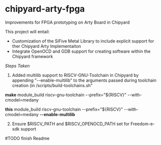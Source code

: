 # chipyard-arty-fpga
Improvements for FPGA prototyping on Arty Board in Chipyard

This project will entail:
* Customization of the SiFive Metal Library to include explicit support 
for ther Chipyard Arty Implementaiton
* Integrate OpenOCD and GDB support for creating software within the Chipyard framework

*Steps Taken*

1. Added multilib support to RISCV-GNU-Toolchain in Chipyard by appending "--enable-multilib" to the arguments passed during toolchain creation (in /scripts/build-toolchains.sh"

**make** module\_build riscv-gnu-toolchain --prefix="${RISCV}" --with-cmodel=medany

**this** module\_build riscv-gnu-toolchain --prefix="${RISCV}" --with-cmodel=medany **--enable-multilib**

2. Ensure $RISCV\_PATH and $RISCV\_OPENOCD\_PATH set for Freedom-e-sdk support

#TODO finish Readme

